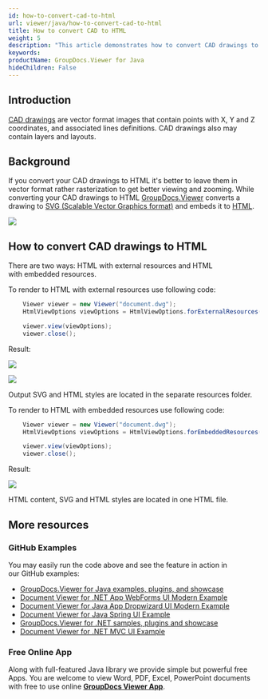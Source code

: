 ```yaml
---
id: how-to-convert-cad-to-html
url: viewer/java/how-to-convert-cad-to-html
title: How to convert CAD to HTML
weight: 5
description: "This article demonstrates how to convert CAD drawings to HTML with GroupDocs.Viewer within your Java applications."
keywords: 
productName: GroupDocs.Viewer for Java
hideChildren: False
---
```

## Introduction

[CAD drawings](https://wiki.fileformat.com/cad/) are vector format images that contain points with X, Y and Z coordinates, and associated lines definitions. CAD drawings also may contain layers and layouts. 

## Background

If you convert your CAD drawings to HTML it's better to leave them in vector format rather rasterization to get better viewing and zooming. While converting your CAD drawings to HTML [GroupDocs.Viewer](https://products.groupdocs.com/viewer) converts a drawing to [SVG (Scalable Vector Graphics format)](https://wiki.fileformat.com/page-description-language/svg/) and embeds it to [HTML](https://wiki.fileformat.com/web/html/).

![](viewer/java/images/how-to-convert-cad-to-html.png)

## How to convert CAD drawings to HTML

There are two ways: HTML with external resources and HTML with embedded resources.

To render to HTML with external resources use following code:

```java
    Viewer viewer = new Viewer("document.dwg");
    HtmlViewOptions viewOptions = HtmlViewOptions.forExternalResources("page_{0}.html", "page_{0}/resource_{1}", "page_{0}/resources");

    viewer.view(viewOptions);
    viewer.close();
```

Result:

![](viewer/java/images/how-to-convert-cad-to-html_1.png)

![](viewer/java/images/how-to-convert-cad-to-html_2.png)

Output SVG and HTML styles are located in the separate resources folder.

To render to HTML with embedded resources use following code:

```java
    Viewer viewer = new Viewer("document.dwg");
    HtmlViewOptions viewOptions = HtmlViewOptions.forEmbeddedResources("page_{0}.html");

    viewer.view(viewOptions);
    viewer.close();
```

Result:

![](viewer/java/images/how-to-convert-cad-to-html_3.png)

HTML content, SVG and HTML styles are located in one HTML file.

## More resources
### GitHub Examples
You may easily run the code above and see the feature in action in our GitHub examples:
*   [GroupDocs.Viewer for Java examples, plugins, and showcase](https://github.com/groupdocs-viewer/GroupDocs.Viewer-for-Java)
*   [Document Viewer for .NET App WebForms UI Modern Example](https://github.com/groupdocs-viewer/GroupDocs.Viewer-for-Java-WebForms)    
*   [Document Viewer for Java App Dropwizard UI Modern Example](https://github.com/groupdocs-viewer/GroupDocs.Viewer-for-Java-Dropwizard)    
*   [Document Viewer for Java Spring UI Example](https://github.com/groupdocs-viewer/GroupDocs.Viewer-for-Java-Spring)
*   [GroupDocs.Viewer for .NET samples, plugins and showcase](https://github.com/groupdocs-viewer/GroupDocs.Viewer-for-.NET)
*   [Document Viewer for .NET MVC UI Example](https://github.com/groupdocs-viewer/GroupDocs.Viewer-for-Java-MVC)     

### Free Online App
Along with full-featured Java library we provide simple but powerful free Apps.
You are welcome to view Word, PDF, Excel, PowerPoint documents with free to use online **[GroupDocs Viewer App](https://products.groupdocs.app/viewer)**.